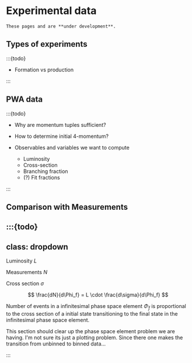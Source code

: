 # Experimental data

```{warning}
These pages and are **under development**.
```

## Types of experiments

:::{todo}

- Formation vs production

:::

## PWA data

:::{todo}

- Why are momentum tuples sufficient?
- How to determine initial 4-momentum?
- Observables and variables we want to compute

  - Luminosity
  - Cross-section
  - Branching fraction
  - (?) Fit fractions

:::

## Comparison with Measurements

<!-- markdownlint-disable -->
<!-- prettier-ignore-start -->
:::{todo}
---
class: dropdown
---
<!-- prettier-ignore-end -->

<!-- markdownlint-enable -->

Luminosity $L$

Measurements $N$

Cross section $\sigma$

$$
\frac{dN}{d\Phi_f} = L \cdot \frac{d\sigma}{d\Phi_f}
$$

Number of events in a infinitesimal phase space element $\Phi_f$ is
proportional to the cross section of a initial state transitioning to the final
state in the infinitesimal phase space element.

This section should clear up the phase space element problem we are having. I'm
not sure its just a plotting problem. Since there one makes the transition from
unbinned to binned data...

:::
